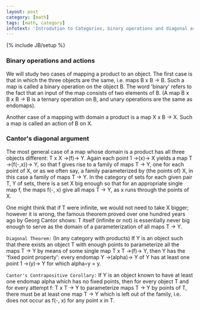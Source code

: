 ```yaml
---
layout: post
category: [math]
tags: [math, category]
infotext: 'Introdution to Categories, binary operations and diagonal arguments'
---
```

{% include JB/setup %}

### Binary operations and actions

We will study two cases of mapping a product to an object. The first case 
is that in which the three objects are the same, i.e. maps B x B -> B. Such 
a map is called a binary operation on the object B. The word 'binary' refers 
to the fact that an input of the map consists of two elements of B. (A map 
B x B x B -> B is a ternary operation on B, and unary operations are the same 
as endomaps).

Another case of a mapping with domain a product is a map X x B -> X. Such 
a map is called an action of B on X.

### Cantor's diagonal argument

The most general case of a map whose domain is a product has all three objects 
different: T x X ->(f)-> Y. Again each point 1 ->(x)-> X yields a map T ->(f(-,x))-> Y, 
so that f gives rise to a family of maps T -> Y, one for each point of X, or as 
we often say, a family parameterized by (the points of) X, in this case a family of 
maps T -> Y. In the category of sets for each given pair T, Y of sets, there is 
a set X big enough so that for an appropriate single map f, the maps f(-, x) 
give all maps T -> Y, as x runs through the points of X.

One might think that if T were infinite, we would not need to take X bigger; however 
it is wrong, the famous theorem proved over one hundred years ago by Georg Cantor shows: 
T itself (infinite or not) is essentially never big enough to serve as the domain of 
a parameterization of all maps T -> Y.

`Diagonal Theorem:` (In any category with products) If Y is an object such that 
there exists an object T with enough points to parameterize all the maps T -> Y by 
means of some single map T x T ->(f)-> Y, then Y has the 'fixed point property': every 
endomap Y ->(alpha)-> Y of Y has at least one point 1 ->(y)-> Y for which alpha◦y = y.

`Cantor's Contrapositive Corollary:` If Y is an object known to have at least one endomap 
alpha which has no fixed points, then for every object T and for every attempt f: T x T -> Y 
to parameterize maps T -> Y by points of T, there must be at least one map T -> Y which 
is left out of the family, i.e. does not occur as f(-, x) for any point x in T.